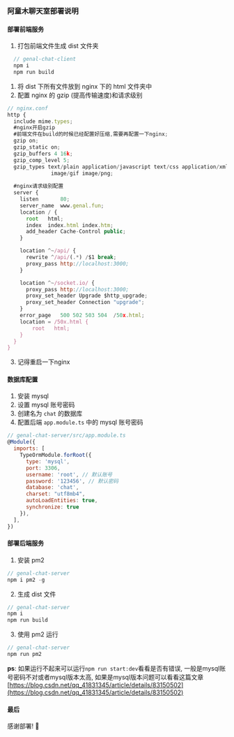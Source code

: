 ### 阿童木聊天室部署说明
#### 部署前端服务
1. 打包前端文件生成 dist 文件夹
```js
  // genal-chat-client
  npm i
  npm run build 
```
1. 将 dist 下所有文件放到 nginx 下的 html 文件夹中
2. 配置 nginx 的 gzip (提高传输速度)和请求级别
```js
// nginx.conf
http {
  include mime.types; 
  #nginx开启gzip
  #前端文件在build的时候已经配置好压缩,需要再配置一下nginx;
  gzip on; 
  gzip_static on;
  gzip_buffers 4 16k;
  gzip_comp_level 5;
  gzip_types text/plain application/javascript text/css application/xml text/javascript application/x-httpd-php image/jpeg 
              image/gif image/png;
  
  #nginx请求级别配置
  server {
    listen       80;
    server_name  www.genal.fun;
    location / {
      root   html;
      index  index.html index.htm;
      add_header Cache-Control public;
    }

    location ^~/api/ {
      rewrite ^/api/(.*) /$1 break;
      proxy_pass http://localhost:3000;
    }

    location ^~/socket.io/ {
      proxy_pass http://localhost:3000;
      proxy_set_header Upgrade $http_upgrade;
      proxy_set_header Connection "upgrade";
    }
    error_page   500 502 503 504  /50x.html;
    location = /50x.html {
        root   html;
    }
  }  
}
```
3. 记得重启一下nginx

#### 数据库配置
1. 安装 mysql
2. 设置 mysql 账号密码
3. 创建名为 `chat` 的数据库
4. 配置后端 `app.module.ts` 中的 mysql 账号密码
```js
// genal-chat-server/src/app.module.ts
@Module({
  imports: [
    TypeOrmModule.forRoot({
      type: 'mysql',
      port: 3306,
      username: 'root', // 默认账号
      password: '123456', // 默认密码
      database: 'chat',
      charset: "utf8mb4",
      autoLoadEntities: true,
      synchronize: true
    }),
  ],
})
```

#### 部署后端服务
1. 安装 pm2
```js
// genal-chat-server
npm i pm2 -g
```
2. 生成 dist 文件
```js
// genal-chat-server
npm i
npm run build
```
3. 使用 pm2 运行
```js
// genal-chat-server
npm run pm2
```
**ps**: 如果运行不起来可以运行`npm run start:dev`看看是否有错误, 一般是mysql账号密码不对或者mysql版本太高, 如果是mysql版本问题可以看看这篇文章[https://blog.csdn.net/qq_41831345/article/details/83150502](https://blog.csdn.net/qq_41831345/article/details/83150502)

#### 最后
感谢部署! 🤪
